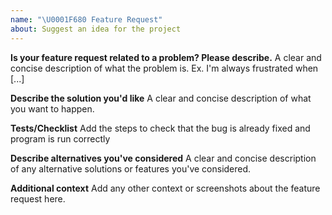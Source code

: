 ```yaml
---
name: "\U0001F680 Feature Request"
about: Suggest an idea for the project
---
```


**Is your feature request related to a problem? Please describe.**
A clear and concise description of what the problem is. Ex. I'm always frustrated when [...]

**Describe the solution you'd like**
A clear and concise description of what you want to happen.

**Tests/Checklist**
Add the steps to check that the bug is already fixed and program is run correctly

**Describe alternatives you've considered**
A clear and concise description of any alternative solutions or features you've considered.

**Additional context**
Add any other context or screenshots about the feature request here.
